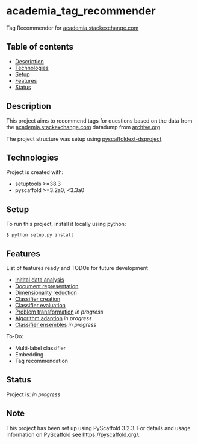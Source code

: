 # academia_tag_recommender

Tag Recommender for [academia.stackexchange.com](https://academia.stackexchange.com/)

## Table of contents
* [Description](#description)
* [Technologies](#technologies)
* [Setup](#setup)
* [Features](#features)
* [Status](#status)

## Description

This project aims to recommend tags for questions based on the data from the [academia.stackexchange.com](https://academia.stackexchange.com/)
 datadump from [archive.org](https://archive.org/details/stackexchange)
 
 The project structure was setup using [pyscaffoldext-dsproject](https://github.com/pyscaffold/pyscaffoldext-dsproject).
 
## Technologies
Project is created with:
* setuptools >=38.3
* pyscaffold >=3.2a0, <3.3a0
	
## Setup
To run this project, install it locally using python:

```
$ python setup.py install
```

## Features
List of features ready and TODOs for future development
* [Initital data analysis](notebooks/1.0-me-initial-data-exploration.ipynb)
* [Document representation](notebooks/2.0-me-document-representation.ipynb)
* [Dimensionality reduction](notebooks/3.0-me-dimensionality-reduction.ipynb)
* [Classifier creation](notebooks/4.0-me-classification.ipynb)
* [Classifier evaluation](notebooks/5.0-me-evaluation.ipynb)
* [Problem transformation](notebooks/6.0-me-problem-transformation.ipynb) _in progress_
* [Algorithm adaption](notebooks/7.0-me-algorithm-adaption.ipynb) _in progress_
* [Classifier ensembles](notebooks/8.0-me-ensemble.ipynb) _in progress_

To-Do:
* Multi-label classifier
* Embedding
* Tag recommendation

## Status
Project is: _in progress_

## Note

This project has been set up using PyScaffold 3.2.3. For details and usage
information on PyScaffold see https://pyscaffold.org/.
